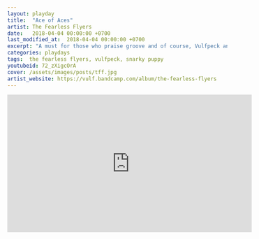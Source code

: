 ```yaml
---
layout: playday
title:  "Ace of Aces"
artist: The Fearless Flyers
date:   2018-04-04 00:00:00 +0700
last_modified_at:  2018-04-04 00:00:00 +0700
excerpt: "A must for those who praise groove and of course, Vulfpeck and Snarky Puppy."
categories: playdays
tags:  the fearless flyers, vulfpeck, snarky puppy
youtubeid: 72_zXigcOrA
cover: /assets/images/posts/tff.jpg
artist_website: https://vulf.bandcamp.com/album/the-fearless-flyers
---
```


<iframe width="560" height="315" src="https://www.youtube.com/embed/72_zXigcOrA" frameborder="0" allowfullscreen></iframe>
